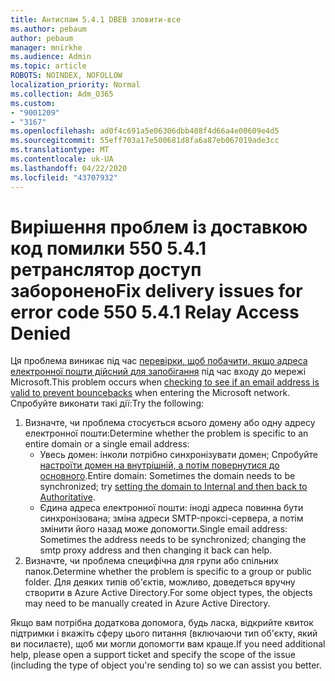 ```yaml
---
title: Антиспам 5.4.1 DBEB зловити-все
ms.author: pebaum
author: pebaum
manager: mnirkhe
ms.audience: Admin
ms.topic: article
ROBOTS: NOINDEX, NOFOLLOW
localization_priority: Normal
ms.collection: Adm_O365
ms.custom:
- "9001209"
- "3167"
ms.openlocfilehash: ad0f4c691a5e06306dbb408f4d66a4e00609e4d5
ms.sourcegitcommit: 55eff703a17e500681d8fa6a87eb067019ade3cc
ms.translationtype: MT
ms.contentlocale: uk-UA
ms.lasthandoff: 04/22/2020
ms.locfileid: "43707932"
---
```

# <a name="fix-delivery-issues-for-error-code-550-541-relay-access-denied"></a><span data-ttu-id="283d3-102">Вирішення проблем із доставкою код помилки 550 5.4.1 ретранслятор доступ заборонено</span><span class="sxs-lookup"><span data-stu-id="283d3-102">Fix delivery issues for error code 550 5.4.1 Relay Access Denied</span></span>

<span data-ttu-id="283d3-103">Ця проблема виникає під час [перевірки, щоб побачити, якщо адреса електронної пошти дійсний для запобігання](https://docs.microsoft.com/exchange/mail-flow-best-practices/use-directory-based-edge-blocking) під час входу до мережі Microsoft.</span><span class="sxs-lookup"><span data-stu-id="283d3-103">This problem occurs when [checking to see if an email address is valid to prevent bouncebacks](https://docs.microsoft.com/exchange/mail-flow-best-practices/use-directory-based-edge-blocking) when entering the Microsoft network.</span></span> <span data-ttu-id="283d3-104">Спробуйте виконати такі дії:</span><span class="sxs-lookup"><span data-stu-id="283d3-104">Try the following:</span></span>

1. <span data-ttu-id="283d3-105">Визначте, чи проблема стосується всього домену або одну адресу електронної пошти:</span><span class="sxs-lookup"><span data-stu-id="283d3-105">Determine whether the problem is specific to an entire domain or a single email address:</span></span>
    - <span data-ttu-id="283d3-106">Увесь домен: інколи потрібно синхронізувати домен; Спробуйте [настроїти домен на внутрішній, а потім повернутися до основного](https://docs.microsoft.com/exchange/mail-flow-best-practices/manage-accepted-domains/manage-accepted-domains).</span><span class="sxs-lookup"><span data-stu-id="283d3-106">Entire domain: Sometimes the domain needs to be synchronized; try [setting the domain to Internal and then back to Authoritative](https://docs.microsoft.com/exchange/mail-flow-best-practices/manage-accepted-domains/manage-accepted-domains).</span></span>
    - <span data-ttu-id="283d3-107">Єдина адреса електронної пошти: іноді адреса повинна бути синхронізована; зміна адреси SMTP-проксі-сервера, а потім змінити його назад може допомогти.</span><span class="sxs-lookup"><span data-stu-id="283d3-107">Single email address: Sometimes the address needs to be synchronized; changing the smtp proxy address and then changing it back can help.</span></span>
2. <span data-ttu-id="283d3-108">Визначте, чи проблема специфічна для групи або спільних папок.</span><span class="sxs-lookup"><span data-stu-id="283d3-108">Determine whether the problem is specific to a group or public folder.</span></span> <span data-ttu-id="283d3-109">Для деяких типів об'єктів, можливо, доведеться вручну створити в Azure Active Directory.</span><span class="sxs-lookup"><span data-stu-id="283d3-109">For some object types, the objects may need to be manually created in Azure Active Directory.</span></span>

<span data-ttu-id="283d3-110">Якщо вам потрібна додаткова допомога, будь ласка, відкрийте квиток підтримки і вкажіть сферу цього питання (включаючи тип об'єкту, який ви посилаєте), щоб ми могли допомогти вам краще.</span><span class="sxs-lookup"><span data-stu-id="283d3-110">If you need additional help, please open a support ticket and specify the scope of the issue (including the type of object you're sending to) so we can assist you better.</span></span>